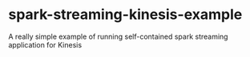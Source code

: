 # spark-streaming-kinesis-example
A really simple example of running self-contained spark streaming application for Kinesis

